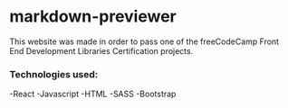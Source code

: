 # markdown-previewer
This website was made in order to pass one of the freeCodeCamp Front End Development Libraries Certification projects.
### Technologies used:
-React
-Javascript
-HTML
-SASS
-Bootstrap
